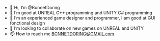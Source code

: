 - 👋 Hi, I’m @BonnetDoring
- 👀 I’m good at UNREAL C++ programming and UNITY C# programming
- 🌱 I’m an experienced game designer and programmer, I am good at GUI fonctional design
- 💞️ I’m looking to collaborate on new games on UNREAL and UNITY
- 📫 How to reach me BONNETDORING@GMAIL.com

<!---
BonnetDoring/BonnetDoring is a ✨ special ✨ repository because its `README.md` (this file) appears on your GitHub profile.
You can click the Preview link to take a look at your changes.
--->

